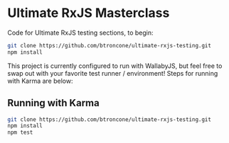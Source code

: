 # Ultimate RxJS Masterclass

Code for Ultimate RxJS testing sections, to begin:

```bash
git clone https://github.com/btroncone/ultimate-rxjs-testing.git
npm install
```

This project is currently configured to run with WallabyJS, but feel free to swap out with your favorite test runner / environment! Steps for running with Karma are below:

## Running with Karma

```bash
git clone https://github.com/btroncone/ultimate-rxjs-testing.git
npm install
npm test
```
